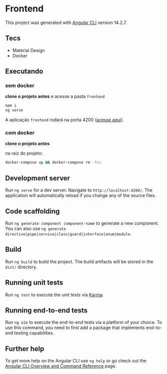 # Frontend

This project was generated with [Angular CLI](https://github.com/angular/angular-cli) version 14.2.7.

## Tecs

- Material Design
- Docker

## Executando

### sem docker

**clone o projeto antes** e acesse a pasta `frontend`

```sh
npm i
ng serve
```

A aplicação `frontend` rodará na porta 4200 ([acesse aqui](localhost:4200)).

### com docker

**clone o projeto antes**

na raiz do projeto:

```sh
docker-compose up && docker-compose rm -fvs
```

## Development server

Run `ng serve` for a dev server. Navigate to `http://localhost:4200/`. The application will automatically reload if you change any of the source files.

## Code scaffolding

Run `ng generate component component-name` to generate a new component. You can also use `ng generate directive|pipe|service|class|guard|interface|enum|module`.

## Build

Run `ng build` to build the project. The build artifacts will be stored in the `dist/` directory.

## Running unit tests

Run `ng test` to execute the unit tests via [Karma](https://karma-runner.github.io).

## Running end-to-end tests

Run `ng e2e` to execute the end-to-end tests via a platform of your choice. To use this command, you need to first add a package that implements end-to-end testing capabilities.

## Further help

To get more help on the Angular CLI use `ng help` or go check out the [Angular CLI Overview and Command Reference](https://angular.io/cli) page.
